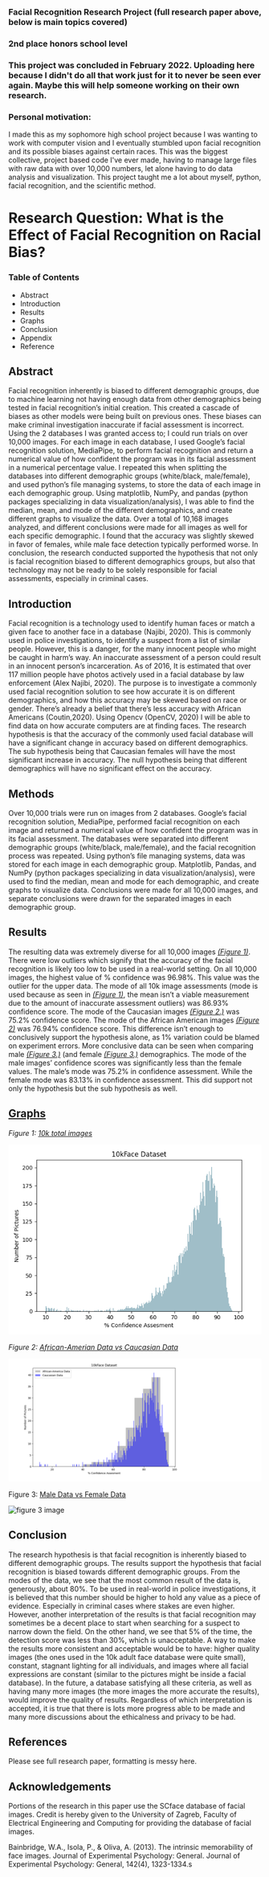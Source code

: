 ### Facial Recognition Research Project (full research paper above, below is main topics covered)
### 2nd place honors school level
### This project was concluded in February 2022. Uploading here because I didn't do all that work just for it to never be seen ever again. Maybe this will help someone working on their own research.

### Personal motivation:
I made this as my sophomore high school project because I was wanting to work with computer vision and I eventually stumbled upon facial recognition and its possible biases against certain races. 
This was the biggest collective, project based code I've ever made, having to manage large files with raw data with over 10,000 numbers, let alone having to do data analysis and visualization. This project taught me a lot about myself, python, facial recognition, and the scientific method.
# Research Question: What is the Effect of Facial Recognition on Racial Bias?

### Table of Contents

- Abstract
- Introduction 
- Results
- Graphs 
- Conclusion 
- Appendix
- Reference 


## Abstract

Facial recognition inherently is biased to different demographic groups, due to machine learning not having enough data from other demographics being tested in facial recognition’s initial creation. This created a cascade of biases as other models were being built on previous ones. These biases can make criminal investigation inaccurate if facial assessment is incorrect.
Using the 2 databases I was granted access to; I could run trials on over 10,000 images. For each image in each database, I used Google’s facial recognition solution, MediaPipe, to perform facial recognition and return a numerical value of how confident the program was in its facial assessment in a numerical percentage value. I repeated this when splitting the databases into different demographic groups (white/black, male/female), and used python’s file managing systems, to store the data of each image in each demographic group.
Using matplotlib, NumPy, and pandas (python packages specializing in data visualization/analysis), I was able to find the median, mean, and mode of the different demographics, and create different graphs to visualize the data. 
Over a total of 10,168 images analyzed, and different conclusions were made for all images as well for each specific demographic. I found that the accuracy was slightly skewed in favor of females, while male face detection typically performed worse. 
In conclusion, the research conducted supported the hypothesis that not only is facial recognition biased to different demographics groups, but also that technology may not be ready to be solely responsible for facial assessments, especially in criminal cases. 


## Introduction

  Facial recognition is a technology used to identify human faces or match a given face to another face in a database (Najibi, 2020). This is commonly used in police investigations, to identify a suspect from a list of similar people. However, this is a danger, for the many innocent people who might be caught in harm’s way. An inaccurate assessment of a person could result in an innocent person’s incarceration. As of 2016, It is estimated that over 117 million people have photos actively used in a facial database by law enforcement (Alex Najibi, 2020). The purpose is to investigate a commonly used facial recognition solution to see how accurate it is on different demographics, and how this accuracy may be skewed based on race or gender. There’s already a belief that there’s less accuracy with African Americans (Coutin,2020). Using Opencv (OpenCV, 2020) I will be able to find data on how accurate computers are at finding faces. The research hypothesis is that the accuracy of the commonly used facial database will have a significant change in accuracy based on different demographics. The sub hypothesis being that Caucasian females will have the most significant increase in accuracy. The null hypothesis being that different demographics will have no significant effect on the accuracy.

## Methods

Over 10,000 trials were run on images from 2 databases.  Google’s facial recognition solution, MediaPipe, performed facial recognition on each image and returned a numerical value of how confident the program was in its facial assessment. The databases were separated into different demographic groups (white/black, male/female), and the facial recognition process was repeated. Using python’s file managing systems, data was stored for each image in each demographic group. Matplotlib, Pandas, and NumPy (python packages specializing in data visualization/analysis), were used to find the median, mean and mode for each demographic, and create graphs to visualize data. Conclusions were made for all 10,000 images, and separate conclusions were drawn for the separated images in each demographic group. 

## Results

The resulting data was extremely diverse for all 10,000 images [*(Figure 1)*](Graphs/10k_total_main.png). There were low outliers which signify that the accuracy of the facial recognition is likely too low to be used in a real-world setting. On all 10,000 images, the highest value of % confidence was 96.98%. This value was the outlier for the upper data. The mode of all 10k image assessments (mode is used because as seen in [*(Figure 1)*](Graphs/10k_total_main.png), the mean isn’t a viable measurement due to the amount of inaccurate assessment outliers) was 86.93% confidence score. The mode of the Caucasian images [*(Figure 2.)*](Graphs/african_amerian_vs_white_data.png) was 75.2% confidence score. The mode of the African American images [*(Figure 2)*](Graphs/african_amerian_vs_white_data.png) was 76.94% confidence score. This difference isn’t enough to conclusively support the hypothesis alone, as 1% variation could be blamed on experiment errors. More conclusive data can be seen when comparing male [*(Figure 3.)*](Graphs/male_vs_female_data.png) (and female [*(Figure 3.)*](Graphs/male_vs_female_data.png) demographics. The mode of the male images’ confidence scores was significantly less than the female values. The male’s mode was 75.2% in confidence assessment. While the female mode was 83.13% in confidence assessment. This did support not only the hypothesis but the sub hypothesis as well.

## [Graphs](Graphs/)



*Figure 1: [10k total images](Graphs/10k_total_main.png)*


![figure 1 image](https://github.com/Noah6544/Facial_Recognition_Research_Project/blob/main/Graphs/10k%20total%20images%20bins%20=%20250%20square%20acutal%20color.png?raw=true)


*Figure 2: [African-Amerian Data vs Caucasian Data](Graphs/african_amerian_vs_white_data.png)*

![figure 2 image](https://github.com/Noah6544/Facial_Recognition_Research_Project/blob/main/Graphs/african_amerian_vs_white_data.png?raw=true)


Figure 3: [Male Data vs Female Data](Graphs/male_vs_female_data.png)

![figure 3 image](https://user-images.githubusercontent.com/56573280/159721323-4191c708-2ce2-41ac-ba4d-09adc1d36ba0.png)

## Conclusion

The research hypothesis is that facial recognition is inherently biased to different demographic groups. The results support the hypothesis that facial recognition is biased towards different demographic groups. From the modes of the data, we see that the most common result of the data is, generously, about 80%. To be used in real-world in police investigations, it is believed that this number should be higher to hold any value as a piece of evidence. Especially in criminal cases where stakes are even higher. However, another interpretation of the results is that facial recognition may sometimes be a decent place to start when searching for a suspect to narrow down the field. On the other hand, we see that 5% of the time, the detection score was less than 30%, which is unacceptable. A way to make the results more consistent and acceptable would be to have: higher quality images (the ones used in the 10k adult face database were quite small), constant, stagnant lighting for all individuals, and images where all facial expressions are constant (similar to the pictures might be inside a facial database). In the future, a database satisfying all these criteria, as well as having many more images (the more images the more accurate the results), would improve the quality of results. Regardless of which interpretation is accepted, it is true that there is lots more progress able to be made and many more discussions about the ethicalness and privacy to be had.

## References
Please see full research paper, formatting is messy here.

## Acknowledgements
Portions of the research in this paper use the SCface database of facial images. Credit is hereby given to the University of Zagreb, Faculty of Electrical Engineering and Computing for providing the database of facial images.

Bainbridge, W.A., Isola, P., & Oliva, A. (2013). The intrinsic memorability of face images. Journal of Experimental Psychology: General. Journal of Experimental Psychology: General, 142(4), 1323-1334.s


